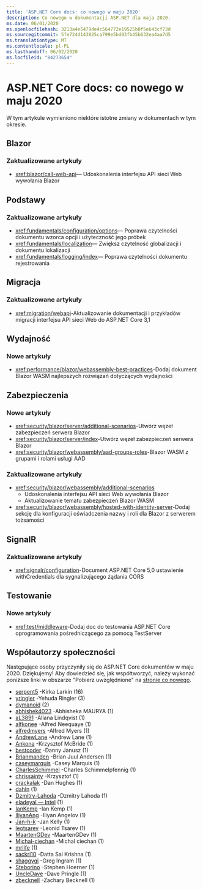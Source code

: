 ```yaml
---
title: 'ASP.NET Core docs: co nowego w maju 2020'
description: Co nowego w dokumentacji ASP.NET dla maja 2020.
ms.date: 06/01/2020
ms.openlocfilehash: 3213a4e5479de4c564772e19525b0f5e643cf73d
ms.sourcegitcommit: 5fe724d143825ca799e5bd03fb45b632ea4aa7d5
ms.translationtype: MT
ms.contentlocale: pl-PL
ms.lasthandoff: 06/02/2020
ms.locfileid: "84273654"
---
```

# <a name="aspnet-core-docs-whats-new-for-may-2020"></a>ASP.NET Core docs: co nowego w maju 2020

W tym artykule wymieniono niektóre istotne zmiany w dokumentach w tym okresie.

## <a name="blazor"></a>Blazor

### <a name="updated-articles"></a>Zaktualizowane artykuły

- <xref:blazor/call-web-api>— Udoskonalenia interfejsu API sieci Web wywołania Blazor

## <a name="fundamentals"></a>Podstawy

### <a name="updated-articles"></a>Zaktualizowane artykuły

- <xref:fundamentals/configuration/options>— Poprawa czytelności dokumentu wzorca opcji i użyteczność jego próbek
- <xref:fundamentals/localization>— Zwiększ czytelność globalizacji i dokumentu lokalizacji
- <xref:fundamentals/logging/index>— Poprawa czytelności dokumentu rejestrowania

## <a name="migration"></a>Migracja

### <a name="updated-articles"></a>Zaktualizowane artykuły

- <xref:migration/webapi>-Aktualizowanie dokumentacji i przykładów migracji interfejsu API sieci Web do ASP.NET Core 3,1

## <a name="performance"></a>Wydajność

### <a name="new-articles"></a>Nowe artykuły

- <xref:performance/blazor/webassembly-best-practices>-Dodaj dokument Blazor WASM najlepszych rozwiązań dotyczących wydajności

## <a name="security"></a>Zabezpieczenia

### <a name="new-articles"></a>Nowe artykuły

- <xref:security/blazor/server/additional-scenarios>-Utwórz węzeł zabezpieczeń serwera Blazor
- <xref:security/blazor/server/index>-Utwórz węzeł zabezpieczeń serwera Blazor
- <xref:security/blazor/webassembly/aad-groups-roles>-Blazor WASM z grupami i rolami usługi AAD

### <a name="updated-articles"></a>Zaktualizowane artykuły

- <xref:security/blazor/webassembly/additional-scenarios>
  - Udoskonalenia interfejsu API sieci Web wywołania Blazor
  - Aktualizowanie tematu zabezpieczeń Blazor WASM
- <xref:security/blazor/webassembly/hosted-with-identity-server>-Dodaj sekcję dla konfiguracji oświadczenia nazwy i roli dla Blazor z serwerem tożsamości

## <a name="signalr"></a>SignalR

### <a name="updated-articles"></a>Zaktualizowane artykuły

- <xref:signalr/configuration>-Document ASP.NET Core 5,0 ustawienie withCredentials dla sygnalizującego żądania CORS

## <a name="testing"></a>Testowanie

### <a name="new-articles"></a>Nowe artykuły

- <xref:test/middleware>-Dodaj doc do testowania ASP.NET Core oprogramowania pośredniczącego za pomocą TestServer

## <a name="community-contributors"></a>Współautorzy społeczności

Następujące osoby przyczyniły się do ASP.NET Core dokumentów w maju 2020. Dziękujemy! Aby dowiedzieć się, jak współtworzyć, należy wykonać poniższe linki w obszarze "Pobierz uwzględnione" na [stronie co nowego](index.yml).

- [serpent5](https://github.com/serpent5) -Kirka Larkin (16)
- [yringler](https://github.com/yringler) -Yehuda Ringler (3)
- [dymanoid](https://github.com/dymanoid) (2)
- [abhishek4023](https://github.com/abhishek4023) -Abhisheka MAURYA (1)
- [aL3891](https://github.com/aL3891) -Allana Lindqvist (1)
- [alfkonee](https://github.com/alfkonee) -Alfred Neequaye (1)
- [alfredmyers](https://github.com/alfredmyers) -Alfred Myers (1)
- [AndrewLane](https://github.com/AndrewLane) -Andrew Lane (1)
- [Ankona](https://github.com/ankona) -Krzysztof McBride (1)
- [bestcoder](https://github.com/bestcoder) -Danny Janusz (1)
- [Brianmanden](https://github.com/Brianmanden) -Brian Juul Andersen (1)
- [caseymarquis](https://github.com/caseymarquis) -Casey Marquis (1)
- [CharlesSchimmel](https://github.com/CharlesSchimmel) -Charles Schimmelpfennig (1)
- [chrissainty](https://github.com/chrissainty) -Krzysztof (1)
- [crackalak](https://github.com/crackalak) -Dan Hughes (1)
- [dahln](https://github.com/dahln) (1)
- [Dzmitry-Lahoda](https://github.com/dzmitry-lahoda) -Dzmitry Lahoda (1)
- [eladeyal — Intel](https://github.com/eladeyal-intel) (1)
- [IanKemp](https://github.com/IanKemp) -Ian Kemp (1)
- [IliyanAng](https://github.com/IliyanAng) -Iliyan Angelov (1)
- [Jan-h-k](https://github.com/john-h-k) -Jan Kelly (1)
- [leotsarev](https://github.com/leotsarev) -Leonid Tsarev (1)
- [MaartenGDev](https://github.com/MaartenGDev) -MaartenGDev (1)
- [Michal-ciechan](https://github.com/michal-ciechan) -Michal ciechan (1)
- [mrlife](https://github.com/mrlife) (1)
- [sackri10](https://github.com/sackri10) -Datta Sai Krishna (1)
- [shaggygi](https://github.com/shaggygi) -Greg Ingram (1)
- [Steborino](https://github.com/Steborino) -Stephen Hoerner (1)
- [UncleDave](https://github.com/UncleDave) -Dave Pringle (1)
- [zbecknell](https://github.com/zbecknell) -Zachary Becknell (1)

